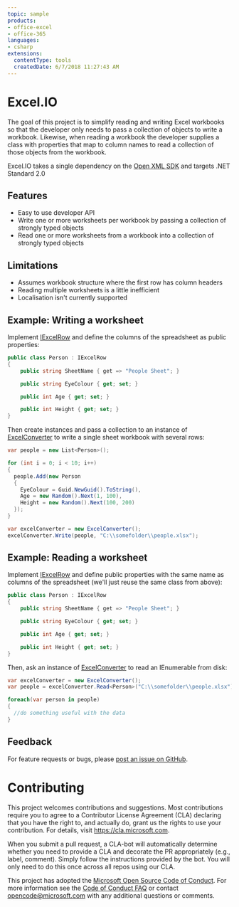 ```yaml
---
topic: sample
products:
- office-excel
- office-365
languages:
- csharp
extensions:
  contentType: tools
  createdDate: 6/7/2018 11:27:43 AM
---
```

# Excel.IO

The goal of this project is to simplify reading and writing Excel workbooks so that the developer only needs to pass a collection of objects to write a workbook. Likewise, when reading a workbook the developer supplies a class with properties that map to column names to read a collection of those objects from the workbook. 

Excel.IO takes a single dependency on the [Open XML SDK](https://github.com/OfficeDev/Open-XML-SDK) and targets .NET Standard 2.0

## Features

* Easy to use developer API
* Write one or more worksheets per workbook by passing a collection of strongly typed objects
* Read one or more worksheets from a workbook into a collection of strongly typed objects

## Limitations

* Assumes workbook structure where the first row has column headers
* Reading multiple worksheets is a little inefficient
* Localisation isn't currently supported 

## Example: Writing a worksheet

Implement [IExcelRow](../master/src/Excel.IO/IExcelRow.cs) and define the columns of the spreadsheet as public properties:

```csharp
public class Person : IExcelRow
{
    public string SheetName { get => "People Sheet"; }

    public string EyeColour { get; set; }

    public int Age { get; set; }

    public int Height { get; set; }
}
```

Then create instances and pass a collection to an instance of [ExcelConverter](../master/src/Excel.IO/ExcelConverter.cs) to write a single sheet workbook with several rows:

```csharp
var people = new List<Person>();

for (int i = 0; i < 10; i++) 
{
  people.Add(new Person
  {
    EyeColour = Guid.NewGuid().ToString(),
    Age = new Random().Next(1, 100),
    Height = new Random().Next(100, 200)
  });
}

var excelConverter = new ExcelConverter();
excelConverter.Write(people, "C:\\somefolder\\people.xlsx");
```

## Example: Reading a worksheet

Implement [IExcelRow](../master/src/Excel.IO/IExcelRow.cs) and define public properties with the same name as columns of the spreadsheet (we'll just reuse the same class from above):

```csharp
public class Person : IExcelRow
{
    public string SheetName { get => "People Sheet"; }

    public string EyeColour { get; set; }

    public int Age { get; set; }

    public int Height { get; set; }
}
```

Then, ask an instance of [ExcelConverter](../master/src/Excel.IO/ExcelConverter.cs) to read an IEnumerable<Person> from disk:

```csharp
var excelConverter = new ExcelConverter();
var people = excelConverter.Read<Person>("C:\\somefolder\\people.xlsx");

foreach(var person in people)
{
  //do something useful with the data
}
```

## Feedback

For feature requests or bugs, please [post an issue on GitHub](https://github.com/OfficeDev/Excel-IO/issues).

# Contributing

This project welcomes contributions and suggestions.  Most contributions require you to agree to a
Contributor License Agreement (CLA) declaring that you have the right to, and actually do, grant us
the rights to use your contribution. For details, visit https://cla.microsoft.com.

When you submit a pull request, a CLA-bot will automatically determine whether you need to provide
a CLA and decorate the PR appropriately (e.g., label, comment). Simply follow the instructions
provided by the bot. You will only need to do this once across all repos using our CLA.

This project has adopted the [Microsoft Open Source Code of Conduct](https://opensource.microsoft.com/codeofconduct/).
For more information see the [Code of Conduct FAQ](https://opensource.microsoft.com/codeofconduct/faq/) or
contact [opencode@microsoft.com](mailto:opencode@microsoft.com) with any additional questions or comments.
